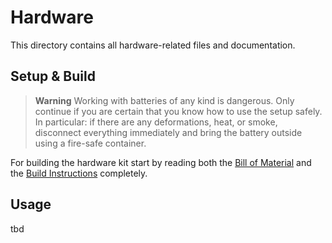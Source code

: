 # Hardware

This directory contains all hardware-related files and documentation.

## Setup & Build

> **Warning**
> Working with batteries of any kind is dangerous. Only continue if you are certain that you know how to use the setup safely. In particular: if there are any deformations, heat, or smoke, disconnect everything immediately and bring the battery outside using a fire-safe container.

For building the hardware kit start by reading both the [Bill of Material](bill-of-materials.md) and the [Build Instructions](build-instructions.md) completely.

## Usage

tbd